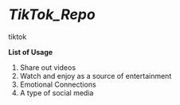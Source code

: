 # *TikTok_Repo*
tiktok

**List of Usage**

1. Share out videos
2. Watch and enjoy as a source of entertainment
3. Emotional Connections
4. A type of social media
